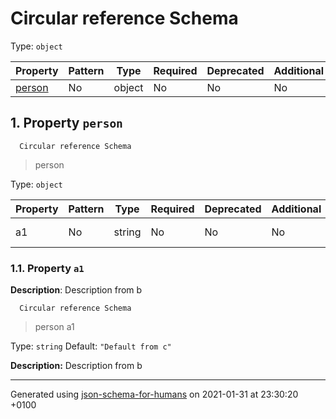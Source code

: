 # Circular reference Schema

Type: `object`

| Property | Pattern | Type | Required | Deprecated | Additional | Description |
| -------- | ------- | ---- | -------- | ---------- | ---------- | ----------- |
| [person](#person)|No|object|No|No| No||

## <a name="person"></a> 1. Property `person`

      Circular reference Schema
 >   person

Type: `object`

| Property | Pattern | Type | Required | Deprecated | Additional | Description |
| -------- | ------- | ---- | -------- | ---------- | ---------- | ----------- |
|a1|No|string|No|No| No|Description from b|

### <a name="person_a1"></a> 1.1. Property `a1`

**Description**:  Description from b

      Circular reference Schema
 >   person
 >   a1

Type: `string`
             Default: `"Default from c"`

**Description:** Description from b

----------------------------------------------------------------------------------------------------------------------------
Generated using [json-schema-for-humans](https://github.com/coveooss/json-schema-for-humans) on 2021-01-31 at 23:30:20 +0100